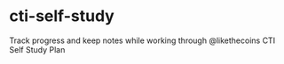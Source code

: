 # cti-self-study
Track progress and keep notes while working through @likethecoins CTI Self Study Plan
